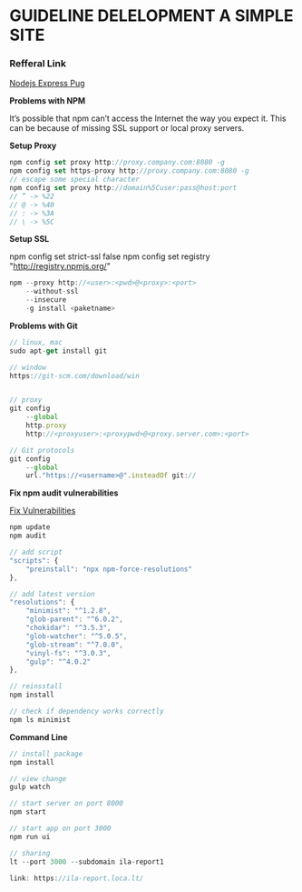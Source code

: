 # GUIDELINE DELELOPMENT A SIMPLE SITE

### Refferal Link
[Nodejs Express Pug](https://github.com/joergkrause/NodejsExpressPug-Book)

**Problems with NPM**

It’s possible that npm can’t access the Internet the way you expect it. This can be because of missing SSL 
support or local proxy servers.

**Setup Proxy**

```js
npm config set proxy http://proxy.company.com:8080 -g
npm config set https-proxy http://proxy.company.com:8080 -g
// escape some special character
npm config set proxy http://domain%5Cuser:pass@host:port
// ” -> %22
// @ -> %40
// : -> %3A
// \ -> %5C
```

**Setup SSL**

npm config set strict-ssl false
npm config set registry "http://registry.npmjs.org/"

```js
npm --proxy http://<user>:<pwd>@<proxy>:<port>
    --without-ssl
    --insecure
    -g install <paketname>
```

**Problems with Git**

```js
// linux, mac
sudo apt-get install git

// window
https://git-scm.com/download/win


// proxy
git config
    --global
    http.proxy
    http://<proxyuser>:<proxypwd>@<proxy.server.com>:<port>

// Git protocols
git config
    --global
    url."https://<username>@".insteadOf git://


```

**Fix npm audit vulnerabilities**

[Fix Vulnerabilities](https://hackernoon.com/how-fix-security-vulnerabilities-in-npm-dependencies-in-3-minutes-rq9g3y7u)

```js
npm update
npm audit

// add script
"scripts": {
    "preinstall": "npx npm-force-resolutions"
},

// add latest version
"resolutions": {
    "minimist": "^1.2.8",
    "glob-parent": "^6.0.2",
    "chokidar": "^3.5.3",
    "glob-watcher": "^5.0.5",
    "glob-stream": "^7.0.0",
    "vinyl-fs": "^3.0.3",
    "gulp": "^4.0.2"
},

// reinsstall
npm install

// check if dependency works correctly
npm ls minimist
```

**Command Line**

```js
// install package
npm install

// view change
gulp watch

// start server on port 8000
npm start

// start app on port 3000
npm run ui

// sharing
lt --port 3000 --subdomain ila-report1

link: https://ila-report.loca.lt/

```
